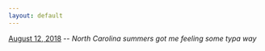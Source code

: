 ```yaml
---
layout: default
---
```


[August 12, 2018](./poems/08122018.html) -- _North Carolina summers got me feeling some typa way_